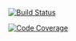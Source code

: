 [![Build Status](https://scrutinizer-ci.com/g/Deployee/plugin-install/badges/build.png?b=master)](https://scrutinizer-ci.com/g/Deployee/plugin-install/build-status/master)

[![Code Coverage](https://scrutinizer-ci.com/g/Deployee/plugin-install/badges/coverage.png?b=master)](https://scrutinizer-ci.com/g/Deployee/plugin-install/?branch=master)
